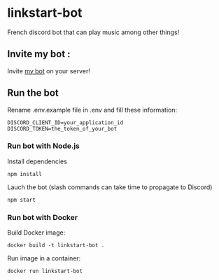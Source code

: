 # linkstart-bot
French discord bot that can play music among other things!

## Invite my bot : 
Invite [my bot](https://discord.com/oauth2/authorize?client_id=784536536459771925&permissions=8&scope=bot) on your server!

## Run the bot
Rename .env.example file in .env and fill these information:
```env
DISCORD_CLIENT_ID=your_application_id
DISCORD_TOKEN=the_token_of_your_bot
```

### Run bot with Node.js
Install dependencies
```
npm install
```

Lauch the bot (slash commands can take time to propagate to Discord)
```
npm start
```

### Run bot with Docker
Build Docker image:
```
docker build -t linkstart-bot .
```

Run image in a container:
```
docker run linkstart-bot
```
